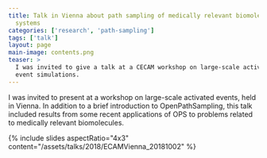 ```yaml
---
title: Talk in Vienna about path sampling of medically relevant biomolecular
  systems
categories: ['research', 'path-sampling']
tags: ['talk']
layout: page
main-image: contents.png
teaser: >
  I was invited to give a talk at a CECAM workshop on large-scale activated
  event simulations.
---
```


I was invited to present at a workshop on large-scale activated events, held in
Vienna. In addition to a brief introduction to OpenPathSampling, this talk
included results from some recent applications of OPS to problems related to
medically relevant biomolecules.

{% include slides aspectRatio="4x3"
           content="/assets/talks/2018/ECAMVienna_20181002" %}
